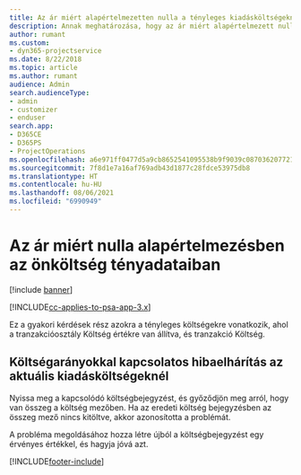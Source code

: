 ```yaml
---
title: Az ár miért alapértelmezetten nulla a tényleges kiadásköltségeknél?
description: Annak meghatározása, hogy az ár miért alapértelmezett nulla a tényleges a tényleges kiadásköltségeknél
author: rumant
ms.custom:
- dyn365-projectservice
ms.date: 8/22/2018
ms.topic: article
ms.author: rumant
audience: Admin
search.audienceType:
- admin
- customizer
- enduser
search.app:
- D365CE
- D365PS
- ProjectOperations
ms.openlocfilehash: a6e971ff0477d5a9cb8652541095538b9f9039c0870362077218df609871ed4f
ms.sourcegitcommit: 7f8d1e7a16af769adb43d1877c28fdce53975db8
ms.translationtype: HT
ms.contentlocale: hu-HU
ms.lasthandoff: 08/06/2021
ms.locfileid: "6990949"
---
```

# <a name="why-is-the-price-defaulting-to-zero-on-expense-cost-actuals"></a>Az ár miért nulla alapértelmezésben az önköltség tényadataiban

[!include [banner](../includes/psa-now-project-operations.md)]

[!INCLUDE[cc-applies-to-psa-app-3.x](../includes/cc-applies-to-psa-app-3x.md)]

Ez a gyakori kérdések rész azokra a tényleges költségekre vonatkozik, ahol a tranzakcióosztály Költség értékre van állítva, és tranzakció Költség.

## <a name="troubleshooting-cost-rates-on-expense-cost-actuals"></a>Költségarányokkal kapcsolatos hibaelhárítás az aktuális kiadásköltségeknél

Nyissa meg a kapcsolódó költségbejegyzést, és győződjön meg arról, hogy van összeg a költség mezőben. Ha az eredeti költség bejegyzésben az összeg mező nincs kitöltve, akkor azonosította a problémát.
 
A probléma megoldásához hozza létre újból a költségbejegyzést egy érvényes értékkel, és hagyja jóvá azt.


[!INCLUDE[footer-include](../includes/footer-banner.md)]